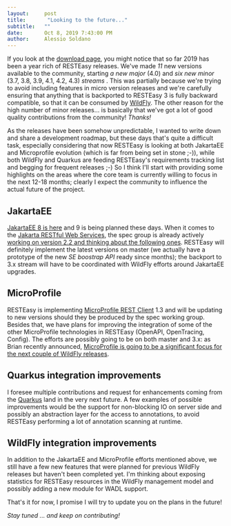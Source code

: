 ```yaml
---
layout:     post
title:       "Looking to the future..."
subtitle:   ""
date:       Oct 8, 2019 7:43:00 PM 
author:     Alessio Soldano
---
```

If you look at the [download page](https://resteasy.github.io/downloads.html), you might notice that so far 2019 has been a year rich of RESTEasy releases. We&#39;ve made 
_11_
 new versions available to the community, starting 
_a new major_
 (4.0) and 
_six new minor_
 (3.7, 3.8, 3.9, 4.1, 4.2, 4.3) 
_streams_
. This was partially because we&#39;re trying to avoid including features in micro version releases and we&#39;re carefully ensuring that anything that is backported to RESTEasy 3 is fully backward compatible, so that it can be consumed by [WildFly](https://wildfly.org/). The other reason for the high number of minor releases... is basically that we&#39;ve got a lot of good quality contributions from the community! _Thanks!_

As the releases have been somehow unpredictable, I wanted to write down and share a development roadmap, but these days that&#39;s quite a difficult task, especially considering that now RESTEasy is looking at both JakartaEE and Microprofile evolution (which is far from being set in stone ;-)), while both WildFly and Quarkus are feeding RESTEasy&#39;s requirements tracking list and begging for frequent releases ;-) So I think I&#39;ll start with providing some highlights on the areas where the core team is currently willing to focus in the next 12-18 months; clearly I expect the community to influence the actual future of the project.

## JakartaEE ##

[JakartaEE 8 is here](https://jakarta.ee/release/) and 9 is being planned these days. When it comes to the [Jakarta RESTful Web Services](https://projects.eclipse.org/projects/ee4j.jaxrs), the spec group is already actively [working on version 2.2 and thinking about the following ones](https://github.com/eclipse-ee4j/jaxrs-api/wiki/Roadmap). RESTEasy will definitely implement the latest versions on master (we actually have a prototype of the new _SE boostrap API_ ready since months); the backport to 3.x stream will have to be coordinated with WildFly efforts around JakartaEE upgrades.

## MicroProfile ##

RESTEasy is implementing [MicroProfile REST Client](https://microprofile.io/project/eclipse/microprofile-rest-client) 1.3 and will be updating to new versions should they be produced by the spec working group. Besides that, we have plans for improving the integration of some of the other MicroProfile technologies in RESTEasy (OpenAPI, OpenTracing, Config). The efforts are possibly going to be on both master and 3.x: as Brian recently announced, [MicroProfile is going to be a significant focus for the next couple of WildFly releases](https://wildfly.org/news/2019/10/03/WildFly18-Final-Released/).

## Quarkus integration improvements ##

I foresee multiple contributions and request for enhancements coming from the [Quarkus](https://quarkus.io/) land in the very next future. A few examples of possible improvements would be the support for non-blocking IO on server side and possibly an abstraction layer for the access to annotations, to avoid RESTEasy performing a lot of annotation scanning at runtime.

## WildFly integration improvements ##

In addition to the JakartaEE and MicroProfile efforts mentioned above, we still have a few new features that were planned for previous WildFly releases but haven&#39;t been completed yet. I&#39;m thinking about exposing statistics for RESTEasy resources in the WildFly management model and possibly adding a new module for WADL support. 

That&#39;s it for now, I promise I will try to update you on the plans in the future!

_Stay tuned ... and keep on contributing!_





                    




                    

                    


                
